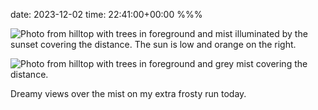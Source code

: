 date: 2023-12-02
time: 22:41:00+00:00
%%%

![Photo from hilltop with trees in foreground and mist illuminated by the sunset covering the distance. The sun is low and orange on the right.](sun.jpg)

![Photo from hilltop with trees in foreground and grey mist covering the distance.](no-sun.jpg)

Dreamy views over the mist on my extra frosty run today.
